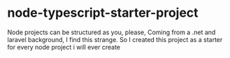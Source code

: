 # node-typescript-starter-project
Node projects can be structured as you, please, Coming from a .net and laravel background, I find this strange. So I created this project as a starter for every node project i will ever create
